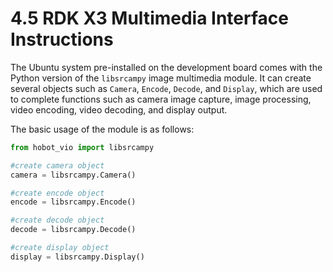 # 4.5 RDK X3 Multimedia Interface Instructions

The Ubuntu system pre-installed on the development board comes with the Python version of the `libsrcampy` image multimedia module. It can create several objects such as `Camera`, `Encode`, `Decode`, and `Display`, which are used to complete functions such as camera image capture, image processing, video encoding, video decoding, and display output.

The basic usage of the module is as follows:

```python
from hobot_vio import libsrcampy

#create camera object
camera = libsrcampy.Camera()

#create encode object
encode = libsrcampy.Encode()

#create decode object
decode = libsrcampy.Decode()

#create display object
display = libsrcampy.Display()
```